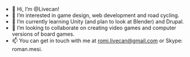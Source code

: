 - 👋 Hi, I’m @Livecan!
- 👀 I’m interested in game design, web development and road cycling.
- 🌱 I’m currently learning Unity (and plan to look at Blender) and Drupal.
- 💞️ I’m looking to collaborate on creating video games and computer versions of board games.
- 📫 You can get in touch with me at romi.livecan@gmail.com or Skype: roman.mesi.

